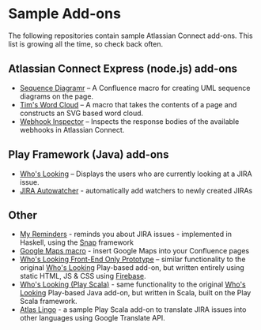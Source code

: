 # Sample Add-ons

The following repositories contain sample Atlassian Connect add-ons. This list is growing all the time, so check back often.

## Atlassian Connect Express (node.js) add-ons
- [Sequence Diagramr](https://bitbucket.org/atlassianlabs/atlassian-connect-confluence-sequence-diagramr) – A Confluence macro for creating UML sequence diagrams on the page.
- [Tim's Word Cloud](https://bitbucket.org/atlassianlabs/atlassian-connect-confluence-word-cloud) – A macro that takes the contents of a page and constructs an SVG based word cloud.
- [Webhook Inspector](https://bitbucket.org/atlassianlabs/webhook-inspector) – Inspects the response bodies of the available webhooks in Atlassian Connect.

## Play Framework (Java) add-ons
- [Who's Looking](https://bitbucket.org/atlassian/whoslooking-connect/overview) – Displays the users who are currently looking at a JIRA issue.  
- [JIRA Autowatcher](https://bitbucket.org/atlassianlabs/atlassian-autowatch-plugin) - automatically add watchers to newly created JIRAs
 
## Other
- [My Reminders](https://bitbucket.org/atlassianlabs/my-reminders/overview) - reminds you about JIRA issues - implemented in Haskell, using the [Snap](http://snapframework.com/) framework
- [Google Maps macro](https://bitbucket.org/acgmaps/acgmaps.bitbucket.org) - insert Google Maps into your Confluence pages
- [Who's Looking Front-End Only Prototype](https://bitbucket.org/atlassianlabs/atlassian-connect-whoslooking-connect-v2) – similar functionality to the original [Who's Looking](https://bitbucket.org/atlassian/whoslooking-connect/overview) Play-based add-on, but written entirely using static HTML, JS & CSS using [Firebase](https://www.firebase.com/).
- [Who's Looking (Play Scala)](https://bitbucket.org/atlassianlabs/whoslooking-connect-scala) - same functionality to the original [Who's Looking](https://bitbucket.org/atlassian/whoslooking-connect/overview) Play-based Java add-on, but written in Scala, built on the Play Scala framework.
- [Atlas Lingo](https://bitbucket.org/atlassianlabs/atlas-lingo) - a sample Play Scala add-on to translate JIRA issues into other languages using Google Translate API.
